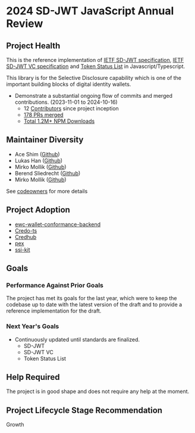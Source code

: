 # 2024 SD-JWT JavaScript Annual Review

## Project Health

This is the reference implementation of [IETF SD-JWT specification](https://datatracker.ietf.org/doc/draft-ietf-oauth-selective-disclosure-jwt/), [IETF SD-JWT VC specification](https://datatracker.ietf.org/doc/draft-ietf-oauth-sd-jwt-vc/) and [Token Status List](https://datatracker.ietf.org/doc/draft-ietf-oauth-status-list/) in Javascript/Typescript.

This library is for the Selective Disclosure capability which is one of the important building blocks of digital identity wallets.

- Demonstrate a substantial ongoing flow of commits and merged contributions. (2023-11-01 to 2024-10-16)
  - 12 [Contributors](https://github.com/openwallet-foundation-labs/sd-jwt-js/graphs/contributors) since project inception
  - [178 PRs merged](https://github.com/openwallet-foundation-labs/sd-jwt-js/pulls?q=is%3Apr+is%3Aclosed)
  - [Total 1.2M+ NPM Downloads](https://npm-stats-ecru.vercel.app/)

## Maintainer Diversity

- Ace Shim ([Github](https://github.com/pensivej))
- Lukas Han ([Github](https://github.com/lukasjhan))
- Mirko Mollik ([Github](https://github.com/cre8))
- Berend Sliedrecht ([Github](https://github.com/berendsliedrecht))
- Mirko Mollik ([Github](https://github.com/cre8))

See [codeowners](https://github.com/openwallet-foundation/sd-jwt-js/blob/main/CODEOWNERS) for more details

## Project Adoption

- [ewc-wallet-conformance-backend](https://github.com/EWC-consortium/ewc-wallet-conformance-backend)
- [Credo-ts](https://github.com/openwallet-foundation/credo-ts)
- [Credhub](https://github.com/openwallet-foundation-labs/credhub)
- [pex](https://github.com/Sphereon-Opensource/PEX)
- [ssi-kit](https://github.com/Sphereon-Opensource/SSI-SDK)

## Goals

### Performance Against Prior Goals

The project has met its goals for the last year, which were to keep the codebase
up to date with the latest version of the draft and to provide a reference
implementation for the draft.

### Next Year's Goals

- Continuously updated until standards are finalized.
  - SD-JWT
  - SD-JWT VC
  - Token Status List

## Help Required

The project is in good shape and does not require any help at the moment.

## Project Lifecycle Stage Recommendation

Growth
